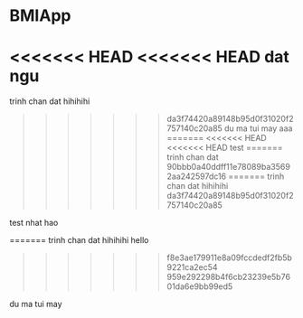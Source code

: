 # BMIApp
<<<<<<< HEAD
<<<<<<< HEAD
dat ngu 
=======
trinh chan dat hihihihi
>>>>>>> da3f74420a89148b95d0f31020f2757140c20a85
du ma tui may
aaa
=======
<<<<<<< HEAD
<<<<<<< HEAD
test
=======
trinh chan dat
>>>>>>> 90bbb0a40ddff11e78089ba35692aa242597dc16
=======
trinh chan dat hihihihi
>>>>>>> da3f74420a89148b95d0f31020f2757140c20a85

test nhat hao

=======
trinh chan dat hihihihi
hello
>>>>>>> f8e3ae179911e8a09fccdedf2fb5b9221ca2ec54
>>>>>>> 959e292298b4f6cb23239e5b7601da6e9bb99ed5

du ma tui may
